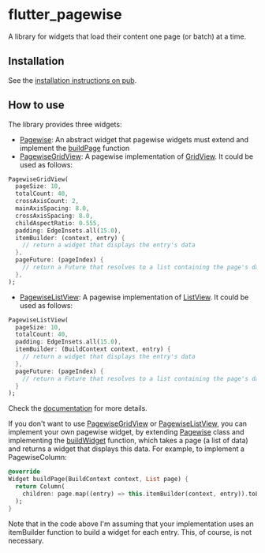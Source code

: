 # flutter_pagewise

A library for widgets that load their content one page (or batch) at a time.
## Installation
See the [installation instructions on pub](https://pub.dartlang.org/packages/flutter_pagewise#-installing-tab-).
## How to use
The library provides three widgets:
 * [Pagewise](https://pub.dartlang.org/documentation/flutter_pagewise/latest/flutter_pagewise/Pagewise-class.html): An abstract widget that pagewise widgets must extend and
implement the [buildPage]((https://pub.dartlang.org/documentation/flutter_pagewise/latest/flutter_pagewise/Pagewise/buildPage.html)) function
 * [PagewiseGridView](https://pub.dartlang.org/documentation/flutter_pagewise/latest/flutter_pagewise/PagewiseGridView-class.html): A pagewise implementation of [GridView](https://docs.flutter.io/flutter/widgets/GridView-class.html). It could be
 used as follows:
 ```dart
 PagewiseGridView(
   pageSize: 10,
   totalCount: 40,
   crossAxisCount: 2,
   mainAxisSpacing: 8.0,
   crossAxisSpacing: 8.0,
   childAspectRatio: 0.555,
   padding: EdgeInsets.all(15.0),
   itemBuilder: (context, entry) {
     // return a widget that displays the entry's data
   },
   pageFuture: (pageIndex) {
     // return a Future that resolves to a list containing the page's data
   },
 );
 ```

 * [PagewiseListView]((https://pub.dartlang.org/documentation/flutter_pagewise/latest/flutter_pagewise/PagewiseListView-class.html)): A pagewise implementation of [ListView](https://docs.flutter.io/flutter/widgets/ListView-class.html). It could be
 used as follows:
 ```dart
 PagewiseListView(
   pageSize: 10,
   totalCount: 40,
   padding: EdgeInsets.all(15.0),
   itemBuilder: (BuildContext context, entry) {
     // return a widget that displays the entry's data
   },
   pageFuture: (pageIndex) {
     // return a Future that resolves to a list containing the page's data
   }
 );
 ```

Check the [documentation](https://pub.dartlang.org/documentation/flutter_pagewise/latest/) for more details.

If you don't want to use [PagewiseGridView](https://pub.dartlang.org/documentation/flutter_pagewise/latest/flutter_pagewise/PagewiseGridView-class.html) or [PagewiseListView](https://pub.dartlang.org/documentation/flutter_pagewise/latest/flutter_pagewise/PagewiseListView-class.html), you can
implement your own pagewise widget, by extending [Pagewise](https://pub.dartlang.org/documentation/flutter_pagewise/latest/flutter_pagewise/Pagewise-class.html) class and
implementing the [buildWidget](https://pub.dartlang.org/documentation/flutter_pagewise/latest/flutter_pagewise/Pagewise/buildPage.html) function, which takes a page (a list of data)
and returns a widget that displays this data. For example, to implement
a PagewiseColumn:
```dart
@override
Widget buildPage(BuildContext context, List page) {
  return Column(
    children: page.map((entry) => this.itemBuilder(context, entry)).toList();
  );
}
```
Note that in the code above I'm assuming that your implementation uses an
itemBuilder function to build a widget for each entry. This, of course, is
not necessary.
